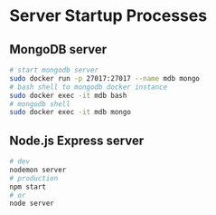 # Server Startup Processes

## MongoDB server
```bash
# start mongodb server
sudo docker run -p 27017:27017 --name mdb mongo
# bash shell to mongodb docker instance
sudo docker exec -it mdb bash
# mongodb shell
sudo docker exec -it mdb mongo
```

## Node.js Express server
```bash
# dev
nodemon server
# production
npm start
# or
node server
```
